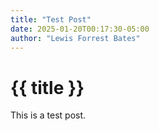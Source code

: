 ```yaml
---
title: "Test Post"
date: 2025-01-20T00:17:30-05:00
author: "Lewis Forrest Bates"
---
```


# {{ title }}

This is a test post.
